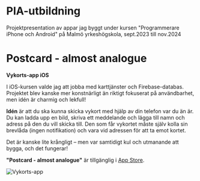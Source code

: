 # PIA-utbildning
Projektpresentation av appar jag byggt under kursen "Programmerare iPhone och Android" på Malmö yrkeshögskola, sept.2023 till nov.2024  


# Postcard - almost analogue
**Vykorts-app iOS**

I iOS-kursen valde jag att jobba med karttjänster och Firebase-databas. Projektet blev kanske mer konstnärligt än riktigt fokuserat på användbarhet, men idén är charmig och lekfull!

**Idén** är att du ska kunna skicka vykort med hjälp av din telefon var du än är. Du kan ladda upp en bild, skriva ett meddelande och lägga till namn och adress på den du vill skicka till. Den som får vykortet måste själv kolla sin brevlåda (ingen notifikation) och vara vid adressen för att ta emot kortet.

Det är kanske lite krångligt – men var samtidigt kul och utmanande att bygga, och det fungerar!

**"Postcard - almost analogue"** är tillgänglig i [App Store](https://link-till-appstore.com).

![Vykorts-app]([https://drive.google.com/file/d/1TRq_Fa3jNEFK3h_uwRfO5h14dXyLJdhm/view?usp=drive_link])
